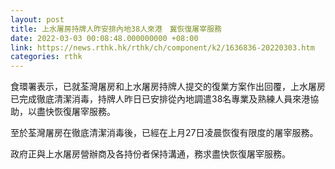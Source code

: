 ```yaml
---
layout: post
title: 上水屠房持牌人昨安排內地38人來港　冀恢復屠宰服務
date: 2022-03-03 00:08:48.000000000 +08:00
link: https://news.rthk.hk/rthk/ch/component/k2/1636836-20220303.htm
categories: rthk
---
```


食環署表示，已就荃灣屠房和上水屠房持牌人提交的復業方案作出回覆，上水屠房已完成徹底清潔消毒，持牌人昨日已安排從內地調遣38名專業及熟練人員來港協助，以盡快恢復屠宰服務。

至於荃灣屠房在徹底清潔消毒後，已經在上月27日凌晨恢復有限度的屠宰服務。

政府正與上水屠房營辦商及各持份者保持溝通，務求盡快恢復屠宰服務。
